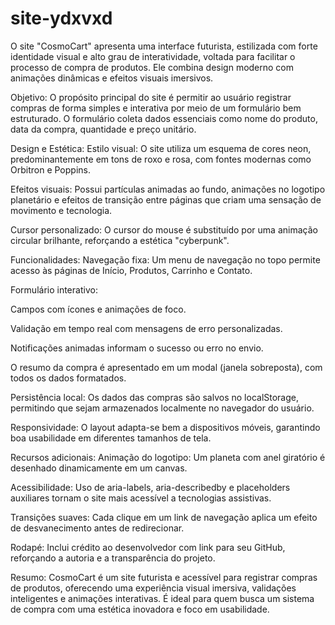 # site-ydxvxd

O site "CosmoCart" apresenta uma interface futurista, estilizada com forte identidade visual e alto grau de interatividade, voltada para facilitar o processo de compra de produtos. Ele combina design moderno com animações dinâmicas e efeitos visuais imersivos.

Objetivo:
O propósito principal do site é permitir ao usuário registrar compras de forma simples e interativa por meio de um formulário bem estruturado. O formulário coleta dados essenciais como nome do produto, data da compra, quantidade e preço unitário.

Design e Estética:
Estilo visual: O site utiliza um esquema de cores neon, predominantemente em tons de roxo e rosa, com fontes modernas como Orbitron e Poppins.

Efeitos visuais: Possui partículas animadas ao fundo, animações no logotipo planetário e efeitos de transição entre páginas que criam uma sensação de movimento e tecnologia.

Cursor personalizado: O cursor do mouse é substituído por uma animação circular brilhante, reforçando a estética "cyberpunk".

Funcionalidades:
Navegação fixa: Um menu de navegação no topo permite acesso às páginas de Início, Produtos, Carrinho e Contato.

Formulário interativo:

Campos com ícones e animações de foco.

Validação em tempo real com mensagens de erro personalizadas.

Notificações animadas informam o sucesso ou erro no envio.

O resumo da compra é apresentado em um modal (janela sobreposta), com todos os dados formatados.

Persistência local: Os dados das compras são salvos no localStorage, permitindo que sejam armazenados localmente no navegador do usuário.

Responsividade: O layout adapta-se bem a dispositivos móveis, garantindo boa usabilidade em diferentes tamanhos de tela.

Recursos adicionais:
Animação do logotipo: Um planeta com anel giratório é desenhado dinamicamente em um canvas.

Acessibilidade: Uso de aria-labels, aria-describedby e placeholders auxiliares tornam o site mais acessível a tecnologias assistivas.

Transições suaves: Cada clique em um link de navegação aplica um efeito de desvanecimento antes de redirecionar.

Rodapé:
Inclui crédito ao desenvolvedor com link para seu GitHub, reforçando a autoria e a transparência do projeto.

Resumo:
CosmoCart é um site futurista e acessível para registrar compras de produtos, oferecendo uma experiência visual imersiva, validações inteligentes e animações interativas. É ideal para quem busca um sistema de compra com uma estética inovadora e foco em usabilidade.
